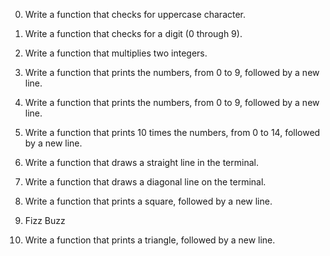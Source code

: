 0. Write a function that checks for uppercase character.                                                                                

1. Write a function that checks for a digit (0 through 9).                                                                              

2. Write a function that multiplies two integers.                                                                                       

3. Write a function that prints the numbers, from 0 to 9, followed by a new line.                                                       

4. Write a function that prints the numbers, from 0 to 9, followed by a new line.

5. Write a function that prints 10 times the numbers, from 0 to 14, followed by a new line.

6. Write a function that draws a straight line in the terminal.

7. Write a function that draws a diagonal line on the terminal.

8. Write a function that prints a square, followed by a new line.

9. Fizz Buzz

10. Write a function that prints a triangle, followed by a new line.

